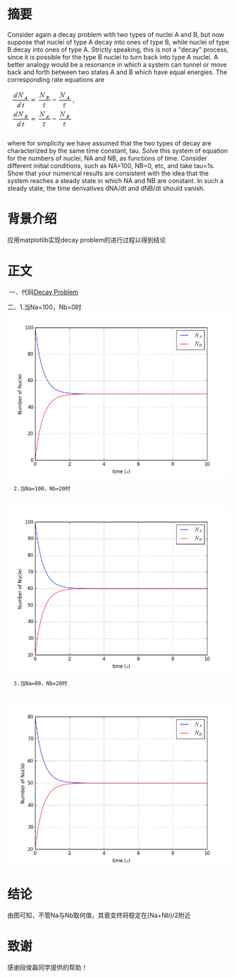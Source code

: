 # 摘要
  Consider again a decay problem with two types of nuclei A and B, but now suppose that nuclei of type A decay into ones of type B, while nuclei of type B decay into ones of type A. Strictly speaking, this is not a "decay" process, since it is possible for the type B nuclei to turn back into type A nuclei. A better analogy would be a resonance in which a system can tunnel or move back and forth between two states A and B which have equal energies. The corresponding rate equations are
  
  ![1](https://github.com/chry0329/compuational_physics_N2014301020159/blob/master/problem.png)
  
  where for simplicity we have assumed that the two types of decay are characterized by the same time constant, tau. Solve this system of equation for the numbers of nuclei, NA and NB, as functions of time. Consider different initial conditions, such as NA=100, NB=0, etc, and take tau=1s. Show that your numerical results are consistent with the idea that the system reaches a steady state in which NA and NB are constant. In such a steady state, the time derivatives dNA/dt and dNB/dt should vanish.
# 背景介绍
  应用matplotlib实现decay problem的进行过程以得到结论
# 正文
  一、代码[Decay Problem](https://github.com/chry0329/compuational_physics_N2014301020159/blob/master/Decay%20Problem.py)
  
  二、1.当Na=100，Nb=0时
        ![](https://github.com/chry0329/compuational_physics_N2014301020159/blob/master/result%200-100.png)
    
      2.当Na=100，Nb=20时
        ![](https://github.com/chry0329/compuational_physics_N2014301020159/blob/master/result%2020-100.png)
    
      3.当Na=80，Nb=20时
        ![](https://github.com/chry0329/compuational_physics_N2014301020159/blob/master/result%2020-80.png)
# 结论
  由图可知，不管Na与Nb取何值，其衰变终将稳定在(Na+Nb)/2附近
# 致谢
  感谢段俊磊同学提供的帮助！
